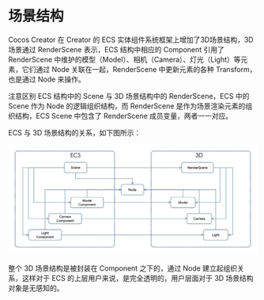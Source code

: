# 场景结构

Cocos Creator 在 Creator 的 ECS 实体组件系统框架上增加了3D场景结构，3D 场景通过 RenderScene 表示，ECS 结构中相应的 Component 引用了 RenderScene 中维护的模型（Model）、相机（Camera）、灯光（Light）等元素，它们通过 Node 关联在一起，RenderScene 中更新元素的各种 Transform，也是通过 Node 来操作。

注意区别 ECS 结构中的 Scene 与 3D 场景结构中的 RenderScene，ECS 中的 Scene 作为 Node 的逻辑组织结构，而 RenderScene 是作为场景渲染元素的组织结构，ECS Scene 中包含了 RenderScene 成员变量，两者一一对应。

ECS 与 3D 场景结构的关系，如下图所示：

![ecs & scene](scene/ecs-scene.jpg)

整个 3D 场景结构是被封装在 Component 之下的，通过 Node 建立起组织关系，这样对于 ECS 的上层用户来说，是完全透明的，用户层面对于 3D 场景结构对象是无感知的。
